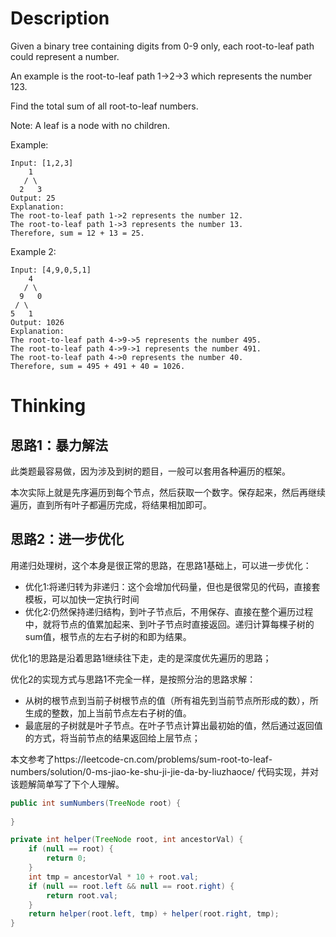 # Description  

Given a binary tree containing digits from 0-9 only, each root-to-leaf path could represent a number.

An example is the root-to-leaf path 1->2->3 which represents the number 123.

Find the total sum of all root-to-leaf numbers.

Note: A leaf is a node with no children.

Example:  

```
Input: [1,2,3]
    1
   / \
  2   3
Output: 25
Explanation:
The root-to-leaf path 1->2 represents the number 12.
The root-to-leaf path 1->3 represents the number 13.
Therefore, sum = 12 + 13 = 25.
```

Example 2:  
```
Input: [4,9,0,5,1]
    4
   / \
  9   0
 / \
5   1
Output: 1026
Explanation:
The root-to-leaf path 4->9->5 represents the number 495.
The root-to-leaf path 4->9->1 represents the number 491.
The root-to-leaf path 4->0 represents the number 40.
Therefore, sum = 495 + 491 + 40 = 1026.
```

# Thinking  

## 思路1：暴力解法  
此类题最容易做，因为涉及到树的题目，一般可以套用各种遍历的框架。

本次实际上就是先序遍历到每个节点，然后获取一个数字。保存起来，然后再继续遍历，直到所有叶子都遍历完成，将结果相加即可。

## 思路2：进一步优化  
用递归处理树，这个本身是很正常的思路，在思路1基础上，可以进一步优化：  
- 优化1:将递归转为非递归：这个会增加代码量，但也是很常见的代码，直接套模板，可以加快一定执行时间
- 优化2:仍然保持递归结构，到叶子节点后，不用保存、直接在整个遍历过程中，就将节点的值累加起来、到叶子节点时直接返回。递归计算每棵子树的sum值，根节点的左右子树的和即为结果。  

优化1的思路是沿着思路1继续往下走，走的是深度优先遍历的思路；

优化2的实现方式与思路1不完全一样，是按照分治的思路求解：
- 从树的根节点到当前子树根节点的值（所有祖先到当前节点所形成的数），所生成的整数，加上当前节点左右子树的值。
- 最底层的子树就是叶子节点。在叶子节点计算出最初始的值，然后通过返回值的方式，将当前节点的结果返回给上层节点；

本文参考了https://leetcode-cn.com/problems/sum-root-to-leaf-numbers/solution/0-ms-jiao-ke-shu-ji-jie-da-by-liuzhaoce/ 代码实现，并对该题解简单写了下个人理解。

```java
public int sumNumbers(TreeNode root) {
    
}

private int helper(TreeNode root, int ancestorVal) {
    if (null == root) {
        return 0;
    }
    int tmp = ancestorVal * 10 + root.val;
    if (null == root.left && null == root.right) {
        return root.val;
    }
    return helper(root.left, tmp) + helper(root.right, tmp);
}
```
